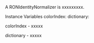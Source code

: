 A RONIdentityNormalizer is xxxxxxxxx.

Instance Variables
	colorIndex:		<Object>
	dictionary:		<Object>

colorIndex
	- xxxxx

dictionary
	- xxxxx
